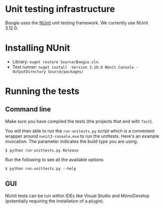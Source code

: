 Unit testing infrastructure
===========================

Boogie uses the [NUnit](http://www.nunit.org/) unit testing framework. 
We currently use NUnit 3.12.0.

Installing NUnit
================

* Library: `nuget restore Source/Boogie.sln`.
* Test runner: `nuget install -Version 3.10.0 NUnit.Console -OutputDirectory Source/packages/`

Running the tests
=================

Command line
------------

Make sure you have compiled the tests (the projects that end with ``Test``).

You will then able to run the ``run-unitests.py`` script which is a convenient
wrapper around ``nunit3-console.exe`` to run the unittests. Here's an example
invocation. The parameter indicates the build type you are using.

```
$ python run-unittests.py Release
```

Run the following to see all the available options

```
$ python run-unittests.py --help
```

GUI
---

NUnit tests can be run within IDEs like Visual Studio and MonoDevelop
(potentially requiring the installation of a plugin).
